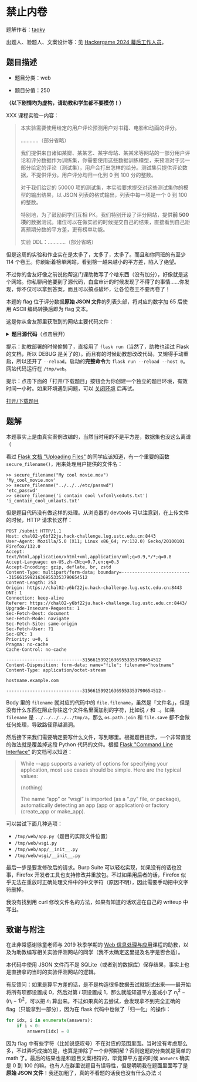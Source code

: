 # 禁止内卷

题解作者：[taoky](https://github.com/taoky)

出题人、验题人、文案设计等：见 [Hackergame 2024 幕后工作人员](../../credits.pdf)。

## 题目描述

- 题目分类：web

- 题目分值：250

**（以下剧情均为虚构，请助教和学生都不要模仿！）**

XXX 课程实验一内容：

> 本实验需要使用给定的用户评论预测用户对书籍、电影和动画的评分。
>
> …………（部分省略）
>
> 我们提供来自诸如某瓣、某某艺、某字母站、某某米等网站的一部分用户评论和评分数据作为训练集，你需要使用这些数据训练模型，来预测对于另一部分给定的评论（测试集），用户会打出怎样的给分。测试集只提供评论数据，不提供评分。用户评分均归一化到 0 到 100 分的整数。
>
> 对于我们给定的 50000 项的测试集，本实验要求提交对这些测试集你的模型的输出结果，以 JSON 列表的格式输出，列表中每一项是一个 0 到 100 的整数。
>
> 特别地，为了鼓励同学们互相 PK，我们特别开设了评分网站，提供**前 500 项**的数据测试。诸位可以在做实验的时候提交自己的结果，直接看到自己距离预期分数的平方差，更有榜单功能。
>
> 实验 DDL：…………（部分省略）

但是这周的实验和作业实在是太多了，太多了，太多了。而且和你同班的有至少 114 个卷王。你刷新着榜单网站，看到榜一越来越小的平方差，陷入了绝望。

不过你的舍友好像之前说他帮这门课助教写了个啥东西（没有加分），好像就是这个网站。你私聊问他要到了源代码，白盒审计的时候发现了不得了的事情……你发现，你不仅可以拿到答案，而且可以搞点破坏，让各位卷王不要再卷了！

本题的 flag 位于评分数据**原始 JSON 文件**的列表头部，将对应的数字加 65 后使用 ASCII 编码转换后即为 flag 文本。

这是你从舍友那里获取到的网站主要代码文件：

<details markdown="1">
  <summary style="display: revert; cursor: pointer" markdown="1"><b>题目源代码</b>（点击展开）</summary>

```python3
from flask import Flask, render_template, request, flash, redirect
import json
import os
import traceback
import secrets

app = Flask(__name__)
app.secret_key = secrets.token_urlsafe(64)

UPLOAD_DIR = "/tmp/uploads"

os.makedirs(UPLOAD_DIR, exist_ok=True)

# results is a list
try:
    with open("results.json") as f:
        results = json.load(f)
except FileNotFoundError:
    results = []
    with open("results.json", "w") as f:
        json.dump(results, f)


def get_answer():
    # scoring with answer
    # I could change answers anytime so let's just load it every time
    with open("answers.json") as f:
        answers = json.load(f)
        # sanitize answer
        for idx, i in enumerate(answers):
            if i < 0:
                answers[idx] = 0
    return answers


@app.route("/", methods=["GET"])
def index():
    return render_template("index.html", results=sorted(results))


@app.route("/submit", methods=["POST"])
def submit():
    if "file" not in request.files or request.files['file'].filename == "":
        flash("你忘了上传文件")
        return redirect("/")
    file = request.files['file']
    filename = file.filename
    filepath = os.path.join(UPLOAD_DIR, filename)
    file.save(filepath)

    answers = get_answer()
    try:
        with open(filepath) as f:
            user = json.load(f)
    except json.decoder.JSONDecodeError:
        flash("你提交的好像不是 JSON")
        return redirect("/")
    try:
        score = 0
        for idx, i in enumerate(answers):
            score += (i - user[idx]) * (i - user[idx])
    except:
        flash("分数计算出现错误")
        traceback.print_exc()
        return redirect("/")
    # ok, update results
    results.append(score)
    with open("results.json", "w") as f:
        json.dump(results, f)
    flash(f"评测成功，你的平方差为 {score}")
    return redirect("/")
```

</details>

提示：助教部署的时候偷懒了，直接用了 `flask run`（当然了，助教也读过 Flask 的文档，所以 DEBUG 是关了的）。而且有的时候助教想改改代码，又懒得手动重启，所以还开了 `--reload`。启动的**完整命令**为 `flask run --reload --host 0`。网站代码运行在 `/tmp/web`。

提示：点击下面的「打开/下载题目」按钮会为你创建一个独立的题目环境，有效时间一小时。如果环境遇到问题，可以 [关闭环境](https://chal02-manager.hack-challenge.lug.ustc.edu.cn/docker-manager/stop?{token}) 后再试。

[打开/下载题目](https://chal02-manager.hack-challenge.lug.ustc.edu.cn/docker-manager/start?{token})

## 题解

本题事实上是由真实案例改编的，当然当时用的不是平方差，数据集也没这么离谱（

看过 [Flask 文档 "Uploading Files"](https://flask.palletsprojects.com/en/stable/patterns/fileuploads/) 的同学应该知道，有一个重要的函数 `secure_filename()`，用来处理用户提供的文件名：

```console
>> secure_filename("My cool movie.mov")
'My_cool_movie.mov'
>> secure_filename("../../../etc/passwd")
'etc_passwd'
>> secure_filename('i contain cool \xfcml\xe4uts.txt')
'i_contain_cool_umlauts.txt'
```

但是题目代码没有做这样的处理。从浏览器的 devtools 可以注意到，在上传文件的时候，HTTP 请求长这样：

```http
POST /submit HTTP/1.1
Host: chal02-y6bf22ju.hack-challenge.lug.ustc.edu.cn:8443
User-Agent: Mozilla/5.0 (X11; Linux x86_64; rv:132.0) Gecko/20100101 Firefox/132.0
Accept: text/html,application/xhtml+xml,application/xml;q=0.9,*/*;q=0.8
Accept-Language: en-US,zh-CN;q=0.7,en;q=0.3
Accept-Encoding: gzip, deflate, br, zstd
Content-Type: multipart/form-data; boundary=---------------------------315661599216369553353790654512
Content-Length: 253
Origin: https://chal02-y6bf22ju.hack-challenge.lug.ustc.edu.cn:8443
DNT: 1
Connection: keep-alive
Referer: https://chal02-y6bf22ju.hack-challenge.lug.ustc.edu.cn:8443/
Upgrade-Insecure-Requests: 1
Sec-Fetch-Dest: document
Sec-Fetch-Mode: navigate
Sec-Fetch-Site: same-origin
Sec-Fetch-User: ?1
Sec-GPC: 1
Priority: u=0, i
Pragma: no-cache
Cache-Control: no-cache

-----------------------------315661599216369553353790654512
Content-Disposition: form-data; name="file"; filename="hostname"
Content-Type: application/octet-stream

hostname.example.com

-----------------------------315661599216369553353790654512--
```

Body 里的 `filename` 就对应的代码中的 `file.filename`，虽然是「文件名」，但是没有什么东西在阻止你往这个文件名里面加别的字符，比如说 `/` 和 `.`。如果 `filename` 是 `../../../../../tmp/a`，那么 `os.path.join` 和 `file.save` 都不会做任何处理，导致路径穿越漏洞。

然后接下来我们需要确定要写什么文件，写到哪里。根据题目提示，一个非常直觉的做法就是覆盖掉这段 Python 代码的文件。根据 [Flask "Command Line Interface"](https://flask.palletsprojects.com/en/stable/cli/) 的文档可以知道：

> While --app supports a variety of options for specifying your application, most use cases should be simple. Here are the typical values:
>
> (nothing)
>
> The name “app” or “wsgi” is imported (as a “.py” file, or package), automatically detecting an app (app or application) or factory (create_app or make_app).

可以尝试下面几种选项：

- `/tmp/web/app.py`（题目的实际文件位置）
- `/tmp/web/wsgi.py`
- `/tmp/web/app/__init__.py`
- `/tmp/web/wsgi/__init__.py`

最后一步是要发修改后的请求。Burp Suite 可以轻松实现，如果没有的话也没事，Firefox 开发者工具也支持修改并重放包。不过如果用后者的话，Firefox 似乎无法在重放时正确处理文件中的中文字符（原因不明），因此需要手动把中文字符删掉。

我没有找到用 curl 修改文件名的方法，如果有知道的话欢迎在自己的 writeup 中写出。

## 致谢与附注

在此非常感谢徐童老师与 2019 秋季学期的 [Web 信息处理与应用](https://icourse.club/course/18319/)课程的助教，以及为助教编写相关实验评测网站的同学（我不太确定这里提及名字是否合适）。

本代码中使用 JSON 文件而不是 SQLite（或者别的数据库）保存结果，事实上也是直接拿的当时的实验评测网站的逻辑。

有反馈问：如果是算平方差的话，是不是构造很多数据去试就能试出来——最开始将所有项都设置成 0，然后对第 $i$ 项设置成 1，那么就能知道平方差减小了 $n_i^2-(n_i-1)^2$，可以把 $n_i$ 算出来。不过如果真的去尝试，会发现拿不到完全正确的 flag（只能拿到一部分），因为在 flask 代码中也做了「归一化」的操作：

```python
for idx, i in enumerate(answers):
    if i < 0:
        answers[idx] = 0
```

因为 flag 中有些字符（比如说感叹号）不在对应的范围里面。当时没有考虑那么多，不过弄巧成拙的是，也算是排除了一个非预期解？否则这题的分类就是简单的 math 了。最后的结果也是和题目文案相符的，毕竟算平方差的时候 `answers` 确实是 0 到 100 的嘛。也有人在群里说题目有误导性，但是明明我在题面里面写了是 **原始 JSON 文件**！我还加粗了，真的不看题的话我也没有什么办法 :(
